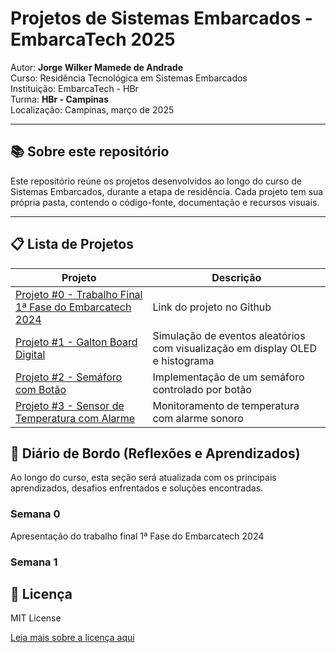 # Projetos de Sistemas Embarcados - EmbarcaTech 2025

Autor: **Jorge Wilker Mamede de Andrade**  
Curso: Residência Tecnológica em Sistemas Embarcados  
Instituição: EmbarcaTech - HBr  
Turma: **HBr - Campinas**  
Localização: Campinas, março de 2025  

---

## 📚 Sobre este repositório

Este repositório reúne os projetos desenvolvidos ao longo do curso de Sistemas Embarcados, durante a etapa de residência. Cada projeto tem sua própria pasta, contendo o código-fonte, documentação e recursos visuais.

---

## 📋 Lista de Projetos

| Projeto | Descrição |
|---------|-----------|
| [Projeto #0 - Trabalho Final 1ª Fase do Embarcatech 2024](https://github.com/JorgeWilker/U7T_JWMA) | Link do projeto no Github |
| [Projeto #1 - Galton Board Digital](./projetos/galton_board/) | Simulação de eventos aleatórios com visualização em display OLED e histograma |
| [Projeto #2 - Semáforo com Botão](./projetos/semaforo_botao/) | Implementação de um semáforo controlado por botão |
| [Projeto #3 - Sensor de Temperatura com Alarme](./projetos/alarme_temp/) | Monitoramento de temperatura com alarme sonoro |

## 📔 Diário de Bordo (Reflexões e Aprendizados)

Ao longo do curso, esta seção será atualizada com os principais aprendizados, desafios enfrentados e soluções encontradas.

### Semana 0

Apresentação do trabalho final 1ª Fase do Embarcatech 2024


### Semana 1


## 📜 Licença

MIT License

[Leia mais sobre a licença aqui ](https://pt.wikipedia.org/wiki/Licen%C3%A7a_MIT#:~:text=A%20licen%C3%A7a%20MIT%2C%20tamb%C3%A9m%20chamada,livre%20quanto%20em%20software%20propriet%C3%A1rio.)
